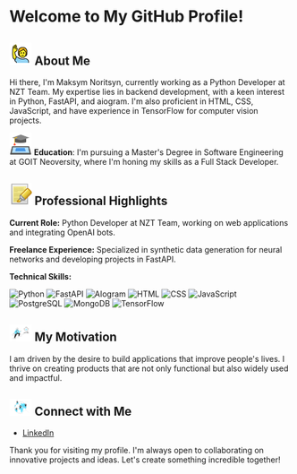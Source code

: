 # Welcome to My GitHub Profile!

## <img src="sources/person-raising-hand.svg" alt="About Me" width="40"> About Me

Hi there, I'm Maksym Noritsyn, currently working as a Python Developer at NZT Team. My expertise lies in backend development, with a keen interest in Python, FastAPI, and aiogram. I'm also proficient in HTML, CSS, JavaScript, and have experience in TensorFlow for computer vision projects.

<img src="sources/study-online.svg" alt="Study" width="40"> **Education**: I'm pursuing a Master's Degree in Software Engineering at GOIT Neoversity, where I'm honing my skills as a Full Stack Developer.

## <img src="sources/format-text-highlight.svg" alt="highlight" width="40"> Professional Highlights
**Current Role:** Python Developer at NZT Team, working on web applications and integrating OpenAI bots.

**Freelance Experience:** Specialized in synthetic data generation for neural networks and developing projects in FastAPI.

**Technical Skills:**

![Python](https://img.shields.io/badge/Python-%23007ACC?style=for-the-badge&logo=python&logoColor=white)
![FastAPI](https://img.shields.io/badge/FastAPI-%23007ACC?style=for-the-badge&logo=fastapi&logoColor=white)
![AIogram](https://img.shields.io/badge/AIogram-%23007ACC?style=for-the-badge&logo=telegram&logoColor=white)
![HTML](https://img.shields.io/badge/HTML-%23E34F26?style=for-the-badge&logo=html5&logoColor=white)
![CSS](https://img.shields.io/badge/CSS-%231572B6?style=for-the-badge&logo=css3&logoColor=white)
![JavaScript](https://img.shields.io/badge/JavaScript-%23F7DF1E?style=for-the-badge&logo=javascript&logoColor=black)
![PostgreSQL](https://img.shields.io/badge/PostgreSQL-%23316192?style=for-the-badge&logo=postgresql&logoColor=white)
![MongoDB](https://img.shields.io/badge/MongoDB-%2347A248?style=for-the-badge&logo=mongodb&logoColor=white)
![TensorFlow](https://img.shields.io/badge/TensorFlow-%23FF6F00?style=for-the-badge&logo=tensorflow&logoColor=white)
  

## <img src="sources/motivation.svg" alt="Motivation" width="40"> My Motivation
I am driven by the desire to build applications that improve people's lives. I thrive on creating products that are not only functional but also widely used and impactful.

## <img src="sources/world-connection.svg" alt="Connect with me" width="40"> Connect with Me
- [LinkedIn](https://www.linkedin.com/in/maximnoritsyn/)

Thank you for visiting my profile. I'm always open to collaborating on innovative projects and ideas. Let's create something incredible together!
